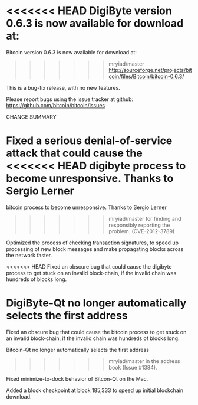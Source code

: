 <<<<<<< HEAD
DigiByte version 0.6.3 is now available for download at:
=======
Bitcoin version 0.6.3 is now available for download at:
>>>>>>> mryiad/master
  http://sourceforge.net/projects/bitcoin/files/Bitcoin/bitcoin-0.6.3/

This is a bug-fix release, with no new features.

Please report bugs using the issue tracker at github:
  https://github.com/bitcoin/bitcoin/issues

CHANGE SUMMARY

Fixed a serious denial-of-service attack that could cause the
<<<<<<< HEAD
digibyte process to become unresponsive. Thanks to Sergio Lerner
=======
bitcoin process to become unresponsive. Thanks to Sergio Lerner
>>>>>>> mryiad/master
for finding and responsibly reporting the problem. (CVE-2012-3789)

Optimized the process of checking transaction signatures, to
speed up processing of new block messages and make propagating
blocks across the network faster.

<<<<<<< HEAD
Fixed an obscure bug that could cause the digibyte process to get
stuck on an invalid block-chain, if the invalid chain was
hundreds of blocks long.

DigiByte-Qt no longer automatically selects the first address
=======
Fixed an obscure bug that could cause the bitcoin process to get
stuck on an invalid block-chain, if the invalid chain was
hundreds of blocks long.

Bitcoin-Qt no longer automatically selects the first address
>>>>>>> mryiad/master
in the address book (Issue #1384).

Fixed minimize-to-dock behavior of Bitcon-Qt on the Mac.

Added a block checkpoint at block 185,333 to speed up initial
blockchain download.
